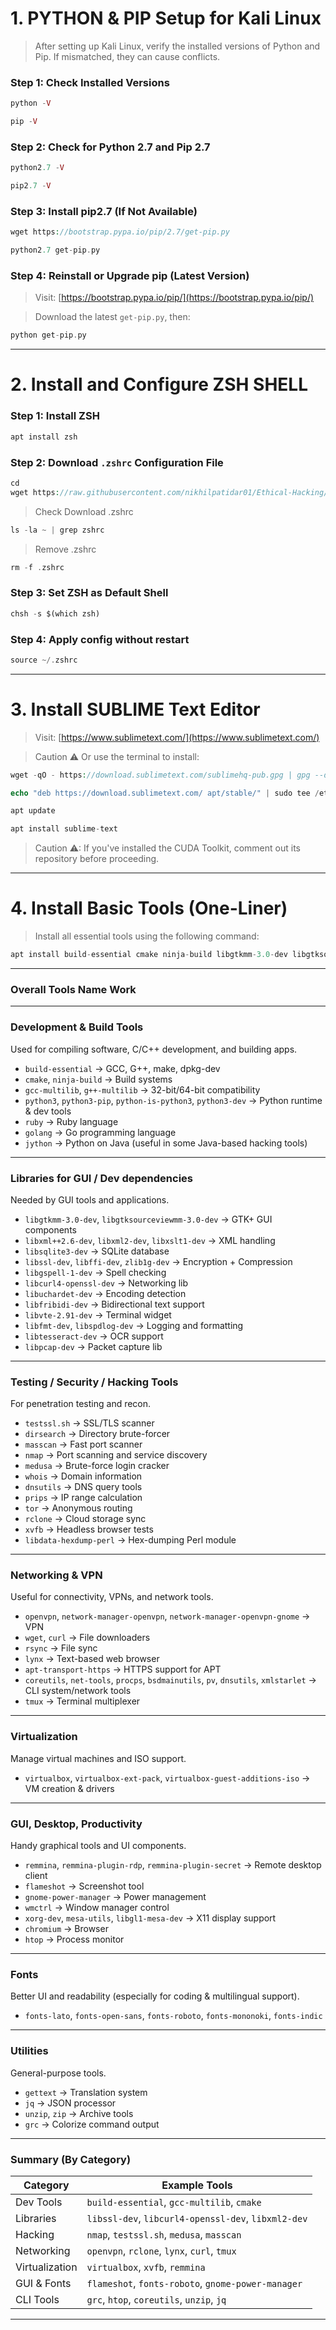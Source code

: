 

# 1. PYTHON & PIP Setup for Kali Linux
> After setting up Kali Linux, verify the installed versions of Python and Pip. If mismatched, they can cause conflicts.
 ### Step 1: Check Installed Versions

```php
python -V
```
```php
pip -V
```

### Step 2: Check for Python 2.7 and Pip 2.7

```php
python2.7 -V
```
```php
pip2.7 -V
```

### Step 3: Install pip2.7 (If Not Available)

```php
wget https://bootstrap.pypa.io/pip/2.7/get-pip.py
```
```php
python2.7 get-pip.py
```

### Step 4: Reinstall or Upgrade pip (Latest Version)

> Visit: [https://bootstrap.pypa.io/pip/](https://bootstrap.pypa.io/pip/)

> Download the latest `get-pip.py`, then:

```php
python get-pip.py
```

---

# 2. Install and Configure ZSH SHELL

### Step 1: Install ZSH

```php
apt install zsh
```

### Step 2: Download `.zshrc` Configuration File

```php
cd
wget https://raw.githubusercontent.com/nikhilpatidar01/Ethical-Hacking/Master/3.%20Kali%20Linux/.zshrc
```
> Check Download .zshrc
```php
ls -la ~ | grep zshrc
```
> Remove .zshrc
```php
rm -f .zshrc
```
### Step 3: Set ZSH as Default Shell

```php
chsh -s $(which zsh)
```

### Step 4: Apply config without restart

```php
source ~/.zshrc
```
---

# 3. Install SUBLIME Text Editor

> Visit: [https://www.sublimetext.com/](https://www.sublimetext.com/)

> Caution ⚠ Or use the terminal to install:

```php
wget -qO - https://download.sublimetext.com/sublimehq-pub.gpg | gpg --dearmor | sudo tee /etc/apt/trusted.gpg.d/sublimehq-archive.gpg > /dev/null
```
```php
echo "deb https://download.sublimetext.com/ apt/stable/" | sudo tee /etc/apt/sources.list.d/sublime-text.list
```
```php
apt update
```
```php
apt install sublime-text
```

> Caution ⚠:  If you've installed the CUDA Toolkit, comment out its repository before proceeding.

---

# 4. Install Basic Tools (One-Liner)

> Install all essential tools using the following command:

```php
apt install build-essential cmake ninja-build libgtkmm-3.0-dev libgtksourceviewmm-3.0-dev libxml++2.6-dev libsqlite3-dev gettext libgspell-1-dev libcurl4-openssl-dev libuchardet-dev libfribidi-dev libvte-2.91-dev libfmt-dev libspdlog-dev rclone vim fonts-lato fonts-open-sans fonts-roboto fonts-mononoki fonts-indic grc python3 python-is-python3 gcc-multilib g++-multilib libtesseract-dev jq python3-pip openvpn network-manager-openvpn network-manager-openvpn-gnome testssl.sh dirsearch wkhtmltopdf virtualbox virtualbox-ext-pack virtualbox-guest-additions-iso golang remmina remmina-plugin-rdp remmina-plugin-secret flameshot ruby whois git curl libpcap-dev wget zip python3-dev pv dnsutils libssl-dev libffi-dev libxml2-dev libxslt1-dev zlib1g-dev nmap apt-transport-https lynx tor medusa xvfb libxml2-utils procps bsdmainutils libdata-hexdump-perl wget curl tmux git nmap masscan unzip chromium rsync coreutils net-tools htop prips xmlstarlet gnome-power-manager jython mesa-utils wmctrl libgl1-mesa-dev xorg-dev
```
---

### Overall Tools Name Work
---

### Development & Build Tools

Used for compiling software, C/C++ development, and building apps.

* `build-essential` → GCC, G++, make, dpkg-dev
* `cmake`, `ninja-build` → Build systems
* `gcc-multilib`, `g++-multilib` → 32-bit/64-bit compatibility
* `python3`, `python3-pip`, `python-is-python3`, `python3-dev` → Python runtime & dev tools
* `ruby` → Ruby language
* `golang` → Go programming language
* `jython` → Python on Java (useful in some Java-based hacking tools)

---

### Libraries for GUI / Dev dependencies

Needed by GUI tools and applications.

* `libgtkmm-3.0-dev`, `libgtksourceviewmm-3.0-dev` → GTK+ GUI components
* `libxml++2.6-dev`, `libxml2-dev`, `libxslt1-dev` → XML handling
* `libsqlite3-dev` → SQLite database
* `libssl-dev`, `libffi-dev`, `zlib1g-dev` → Encryption + Compression
* `libgspell-1-dev` → Spell checking
* `libcurl4-openssl-dev` → Networking lib
* `libuchardet-dev` → Encoding detection
* `libfribidi-dev` → Bidirectional text support
* `libvte-2.91-dev` → Terminal widget
* `libfmt-dev`, `libspdlog-dev` → Logging and formatting
* `libtesseract-dev` → OCR support
* `libpcap-dev` → Packet capture lib

---

### Testing / Security / Hacking Tools

For penetration testing and recon.

* `testssl.sh` → SSL/TLS scanner
* `dirsearch` → Directory brute-forcer
* `masscan` → Fast port scanner
* `nmap` → Port scanning and service discovery
* `medusa` → Brute-force login cracker
* `whois` → Domain information
* `dnsutils` → DNS query tools
* `prips` → IP range calculation
* `tor` → Anonymous routing
* `rclone` → Cloud storage sync
* `xvfb` → Headless browser tests
* `libdata-hexdump-perl` → Hex-dumping Perl module

---

### Networking & VPN

Useful for connectivity, VPNs, and network tools.

* `openvpn`, `network-manager-openvpn`, `network-manager-openvpn-gnome` → VPN
* `wget`, `curl` → File downloaders
* `rsync` → File sync
* `lynx` → Text-based web browser
* `apt-transport-https` → HTTPS support for APT
* `coreutils`, `net-tools`, `procps`, `bsdmainutils`, `pv`, `dnsutils`, `xmlstarlet` → CLI system/network tools
* `tmux` → Terminal multiplexer

---

### Virtualization

Manage virtual machines and ISO support.

* `virtualbox`, `virtualbox-ext-pack`, `virtualbox-guest-additions-iso` → VM creation & drivers

---

### GUI, Desktop, Productivity

Handy graphical tools and UI components.

* `remmina`, `remmina-plugin-rdp`, `remmina-plugin-secret` → Remote desktop client
* `flameshot` → Screenshot tool
* `gnome-power-manager` → Power management
* `wmctrl` → Window manager control
* `xorg-dev`, `mesa-utils`, `libgl1-mesa-dev` → X11 display support
* `chromium` → Browser
* `htop` → Process monitor

---

### Fonts

Better UI and readability (especially for coding & multilingual support).

* `fonts-lato`, `fonts-open-sans`, `fonts-roboto`, `fonts-mononoki`, `fonts-indic`

---

### Utilities

General-purpose tools.

* `gettext` → Translation system
* `jq` → JSON processor
* `unzip`, `zip` → Archive tools
* `grc` → Colorize command output

---

### Summary (By Category)

| Category       | Example Tools                                       |
| -------------- | --------------------------------------------------- |
| Dev Tools      | `build-essential`, `gcc-multilib`, `cmake`          |
| Libraries      | `libssl-dev`, `libcurl4-openssl-dev`, `libxml2-dev` |
| Hacking        | `nmap`, `testssl.sh`, `medusa`, `masscan`           |
| Networking     | `openvpn`, `rclone`, `lynx`, `curl`, `tmux`         |
| Virtualization | `virtualbox`, `xvfb`, `remmina`                     |
| GUI & Fonts    | `flameshot`, `fonts-roboto`, `gnome-power-manager`  |
| CLI Tools      | `grc`, `htop`, `coreutils`, `unzip`, `jq`           |

---

